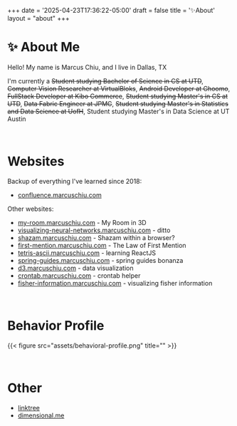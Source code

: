 +++
date = '2025-04-23T17:36:22-05:00'
draft = false
title = '✨About'
layout = "about"
+++

# ✨ About Me

Hello! My name is Marcus Chiu, and I live in Dallas, TX

I'm currently a ~~Student studying Bachelor of Science in CS at UTD~~, ~~Computer Vision Researcher at VirtualBloks~~, ~~Android Developer at Ghoomo~~, ~~FullStack Developer at Kibo Commerce~~, ~~Student studying Master's in CS at UTD~~, ~~Data Fabric Engineer at JPMC~~, ~~Student studying Master's in Statistics and Data Science at UofH~~, Student studying Master's in Data Science at UT Austin

&nbsp;

# Websites

Backup of everything I've learned since 2018:

- [confluence.marcuschiu.com](https://confluence.marcuschiu.com)

Other websites:

- [my-room.marcuschiu.com](https://my-room.marcuschiu.com) - My Room in 3D
- [visualizing-neural-networks.marcuschiu.com](https://visualizing-neural-networks.marcuschiu.com) - ditto
- [shazam.marcuschiu.com](https://shazam.marcuschiu.com) - Shazam within a browser?
- [first-mention.marcuschiu.com](https://first-mention.marcuschiu.com) - The Law of First Mention
- [tetris-ascii.marcuschiu.com](https://tetris-ascii.marcuschiu.com) - learning ReactJS
- [spring-guides.marcuschiu.com](https://spring-guides.marcuschiu.com) - spring guides bonanza
- [d3.marcuschiu.com](https://d3.marcuschiu.com) - data visualization
- [crontab.marcuschiu.com](https://crontab.marcuschiu.com) - crontab helper
- [fisher-information.marcuschiu.com](https://fisher-information.marcuschiu.com) - visualizing fisher information


&nbsp;

# Behavior Profile

{{< figure src="assets/behavioral-profile.png" title="" >}}

[//]: # ({{< figure src="assets/me/me-01.jpg" title="" >}})

[//]: # ()
[//]: # (&nbsp;)

&nbsp;

# Other

- [linktree](https://linktr.ee/marcuschiu)
- [dimensional.me](https://www.dimensional.me/marcuschiu)
